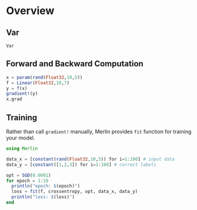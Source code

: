 # Overview

## Var
```@docs
Var
```

## Forward and Backward Computation
```julia
x = param(rand(Float32,10,5))
f = Linear(Float32,10,7)
y = f(x)
gradient!(y)
x.grad
```

## Training
Rather than call `gradient!` manually, Merlin provides `fit` function for training your model.
```julia
using Merlin

data_x = [constant(rand(Float32,10,5)) for i=1:100] # input data
data_y = [constant([1,2,3]) for i=1:100] # correct labels

opt = SGD(0.0001)
for epoch = 1:10
  println("epoch: $(epoch)")
  loss = fit(f, crossentropy, opt, data_x, data_y)
  println("loss: $(loss)")
end
```
